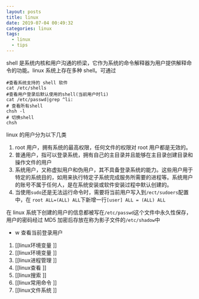 ```yaml
---
layout: posts
title: linux
date: 2019-07-04 00:49:32
categories: linux
tags:
  - linux
  - tips
---
```


shell 是系统内核和用户沟通的桥梁，它作为系统的命令解释器为用户提供解释命令的功能。linux 系统上存在多种 shell。可通过

```shell
#查看系统支持的 shell 软件
cat /etc/shells
#查看用户登录后默认使用的shell(当前用户时li)
cat /etc/passwd|grep ^li:
# 查看所有shell
chsh -l
# 切换shell
chsh
```

linux 的用户分为以下几类

1. root 用户，拥有系统的最高权限，任何文件的权限对 root 用户都是无效的。
2. 普通用户，指可以登录系统，拥有自己的主目录并且能够在主目录创建目录和操作文件的用户
3. 系统用户，又称虚拟用户和伪用户，其不具备登录系统的能力。这些用户用于特定的系统目的，如用来执行特定子系统完成服务所需要的进程等。系统用户的账号不属于任何人，是在系统安装或软件安装过程中默认创建的。
4. 当使用`sudo`还是无法运行命令时，需要将当前用户写入到`/ect/sudoers`配置中，在
   `root ALL=(ALL) ALL`下新增一行`[user] ALL = (ALL) ALL`

在 linux 系统下创建的用户的信息都被写在`/etc/passwd`这个文件中永久性保存，用户的密码经过 MD5 加密后存放在称为影子文件的`/etc/shadow`中

- w 查看当前登录用户

1.  [[linux环境变量 ]]
1. [[linux环境变量 ]]
2. [[linux进程管理 ]]
3. [[linux查看 ]]
4. [[linux搜索 ]]
5. [[linux常用命令 ]]
6. [[linux文件系统 ]]
